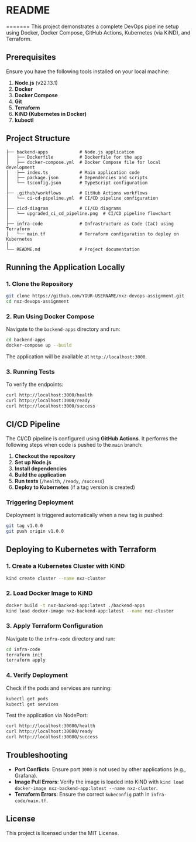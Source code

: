 
# README
=======
This project demonstrates a complete DevOps pipeline setup using Docker, Docker Compose, GitHub Actions, Kubernetes (via KiND), and Terraform.

## Prerequisites

Ensure you have the following tools installed on your local machine:

1. **Node.js** (v22.13.1)
2. **Docker**
3. **Docker Compose**
4. **Git**
5. **Terraform**
6. **KiND (Kubernetes in Docker)**
7. **kubectl**

## Project Structure

```
├── backend-apps            # Node.js application
│   ├── Dockerfile          # Dockerfile for the app
│   ├── docker-compose.yml  # Docker Compose file for local development
│   ├── index.ts            # Main application code
│   ├── package.json        # Dependencies and scripts
│   └── tsconfig.json       # TypeScript configuration
│
├── .github/workflows       # GitHub Actions workflows
│   └── ci-cd-pipeline.yml  # CI/CD pipeline configuration
│
├── cicd-diagram            # CI/CD diagrams
│   └── upgraded_ci_cd_pipeline.png  # CI/CD pipeline flowchart
│
├── infra-code              # Infrastructure as Code (IaC) using Terraform
│   └── main.tf             # Terraform configuration to deploy on Kubernetes
│
└── README.md               # Project documentation
```

## Running the Application Locally

### 1. Clone the Repository

```bash
git clone https://github.com/YOUR-USERNAME/nxz-devops-assignment.git
cd nxz-devops-assignment
```

### 2. Run Using Docker Compose

Navigate to the `backend-apps` directory and run:

```bash
cd backend-apps
docker-compose up --build
```

The application will be available at `http://localhost:3000`.

### 3. Running Tests

To verify the endpoints:

```bash
curl http://localhost:3000/health
curl http://localhost:3000/ready
curl http://localhost:3000/success
```

## CI/CD Pipeline

The CI/CD pipeline is configured using **GitHub Actions**. It performs the following steps when code is pushed to the `main` branch:

1. **Checkout the repository**
2. **Set up Node.js**
3. **Install dependencies**
4. **Build the application**
5. **Run tests** (`/health`, `/ready`, `/success`)
6. **Deploy to Kubernetes** (if a tag version is created)

### Triggering Deployment

Deployment is triggered automatically when a new tag is pushed:

```bash
git tag v1.0.0
git push origin v1.0.0
```

## Deploying to Kubernetes with Terraform

### 1. Create a Kubernetes Cluster with KiND

```bash
kind create cluster --name nxz-cluster
```

### 2. Load Docker Image to KiND

```bash
docker build -t nxz-backend-app:latest ./backend-apps
kind load docker-image nxz-backend-app:latest --name nxz-cluster
```

### 3. Apply Terraform Configuration

Navigate to the `infra-code` directory and run:

```bash
cd infra-code
terraform init
terraform apply
```

### 4. Verify Deployment

Check if the pods and services are running:

```bash
kubectl get pods
kubectl get services
```

Test the application via NodePort:

```bash
curl http://localhost:30080/health
curl http://localhost:30080/ready
curl http://localhost:30080/success
```

## Troubleshooting

- **Port Conflicts**: Ensure port `3000` is not used by other applications (e.g., Grafana).
- **Image Pull Errors**: Verify the image is loaded into KiND with `kind load docker-image nxz-backend-app:latest --name nxz-cluster`.
- **Terraform Errors**: Ensure the correct `kubeconfig` path in `infra-code/main.tf`.

## License

This project is licensed under the MIT License.

